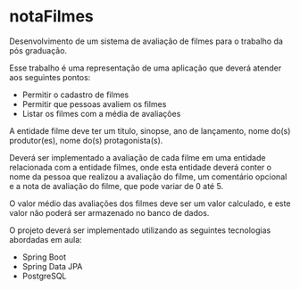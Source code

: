 # notaFilmes
Desenvolvimento de um sistema de avaliação de filmes para o trabalho da pós graduação.

Esse trabalho é uma representação de uma aplicação que deverá atender aos seguintes pontos:

- Permitir o cadastro de filmes
- Permitir que pessoas avaliem os filmes
- Listar os filmes com a média de avaliações

A entidade filme deve ter um título, sinopse, ano de lançamento, nome do(s) produtor(es), nome do(s) protagonista(s).

Deverá ser implementado a avaliação de cada filme em uma entidade relacionada com a entidade filmes, onde esta entidade deverá conter o nome da pessoa que realizou a avaliação do filme, um comentário opcional e a nota de avaliação do filme, que pode variar de 0 até 5.

O valor médio das avaliações dos filmes deve ser um valor calculado, e este valor não poderá ser armazenado no banco de dados.

O projeto deverá ser implementado utilizando as seguintes tecnologias abordadas em aula:

- Spring Boot
- Spring Data JPA
- PostgreSQL

